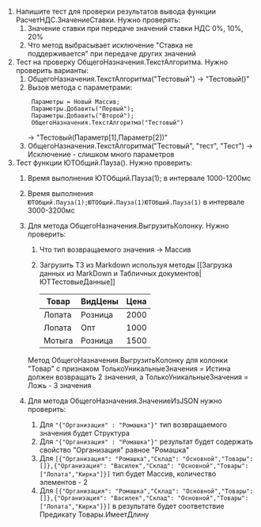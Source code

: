 1. Напишите тест для проверки результатов вывода функции РасчетНДС.ЗначениеСтавки. Нужно проверять:
	1. Значение ставки при передаче значений ставки НДС 0%, 10%, 20% 
	2. Что метод выбрасывает исключение "Ставка не поддерживается" при передаче других значений
2. Тест на проверку ОбщегоНазначения.ТекстАлгоритма. Нужно проверить варианты:
	1. ОбщегоНазначения.ТекстАлгоритма("Тестовый") -> "Тестовый()"
	2. Вызов метода с параметрами:
	   ```bsl
		Параметры = Новый Массив;
		Параметры.Добавить("Первый");
		Параметры.Добавить("Второй");
		ОбщегоНазначения.ТекстАлгоритма("Тестовый")
		```
		 -> "Тестовый(Параметр\[1],Параметр\[2])"
	3. ОбщегоНазначения.ТекстАлгоритма("Тестовый", "тест", "Тест") -> Исключение - слишком много параметров
3. Тест функции ЮТОбщий.Пауза(). Нужно проверить:
	1. Время выполнения ЮТОбщий.Пауза(1); в интервале 1000-1200мс
	2. Время выполнения `ЮТОбщий.Пауза(1);ЮТОбщий.Пауза(1)ЮТОбщий.Пауза(1)` в интервале 3000-3200мс
   4. Для метода ОбщегоНазначения.ВыгрузитьКолонку. Нужно проверить:
	   1. Что тип возвращаемого значения -> Массив
	   2. Загрузить ТЗ из Markdown используя методы [[Загрузка данных из MarkDown и Табличных документов|ЮТТестовыеДанные]]
	   	      
	      | Товар  | ВидЦены | Цена |
	      | ------ | -----   | -----| 
	      | Лопата | Розница | 2000 |
	      | Лопата | Опт     | 1000 |
	      | Мотыга | Розница | 1500 |
	      
	  Метод ОбщегоНазначения.ВыгрузитьКолонку для колонки "Товар"  с признаком ТолькоУникальныеЗначения = Истина должен возвращать 2 значения, а ТолькоУникальныеЗначения = Ложь - 3 значения
	5. Для метода ОбщегоНазначения.ЗначениеИзJSON нужно проверить:
		1. Для `"{"Организация" : "Ромашка"}"` тип возвращаемого значения будет Структура
		2. Для `"{"Организация" : "Ромашка"}"` результат будет содержать свойство "Организация" равное "Ромашка"
		3. Для `[{"Организация": "Ромашка","Склад": "Основной","Товары": []},{"Организация": "Василек","Склад": "Основной","Товары": ["Лопата","Кирка"]}]` тип будет Массив, количество элементов - 2
		4. Для `[{"Организация": "Ромашка","Склад": "Основной","Товары": []},{"Организация": "Василек","Склад": "Основной","Товары": ["Лопата","Кирка"]}]` в результате будет соответствие Предикату Товары.ИмеетДлину

